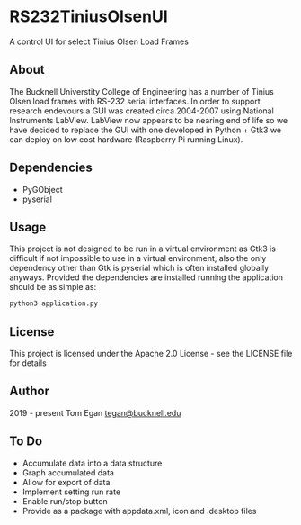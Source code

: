 # RS232TiniusOlsenUI
A control UI for select Tinius Olsen Load Frames

## About
The Bucknell Universtity College of Engineering has a number of Tinius Olsen load frames with RS-232 serial interfaces. In order to support research endevours a GUI was created circa 2004-2007 using National Instruments LabView. LabView now appears to be nearing end of life so we have decided to replace the GUI with one developed in Python + Gtk3 we can deploy on low cost hardware (Raspberry Pi running Linux).

## Dependencies

- PyGObject
- pyserial

## Usage
This project is not designed to be run in a virtual environment as Gtk3 is difficult if not impossible to use in a virtual environment, also the only dependency other than Gtk is pyserial which is often installed globally anyways. Provided the dependencies are installed running the application should be as simple as:

```sh
python3 application.py
```

## License
This project is licensed under the Apache 2.0 License - see the LICENSE file for details

## Author
2019 - present Tom Egan tegan@bucknell.edu

## To Do

- Accumulate data into a data structure
- Graph accumulated data
- Allow for export of data
- Implement setting run rate
- Enable run/stop button
- Provide as a package with appdata.xml, icon and .desktop files
